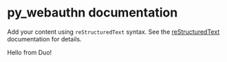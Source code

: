 # py_webauthn documentation

Add your content using ``reStructuredText`` syntax. See the
[reStructuredText](https://www.sphinx-doc.org/en/master/usage/restructuredtext/index.html)
documentation for details.

Hello from Duo!
